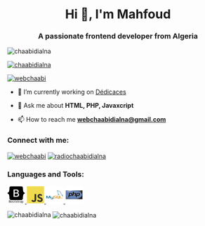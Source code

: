 <h1 align="center">Hi 👋, I'm Mahfoud</h1>
<h3 align="center">A passionate frontend developer from Algeria</h3>

<p align="left"> <img src="https://komarev.com/ghpvc/?username=chaabidialna&label=Profile%20views&color=0e75b6&style=flat" alt="chaabidialna" /> </p>

<p align="left"> <a href="https://github.com/ryo-ma/github-profile-trophy"><img src="https://github-profile-trophy.vercel.app/?username=chaabidialna" alt="chaabidialna" /></a> </p>

<p align="left"> <a href="https://twitter.com/webchaabi" target="blank"><img src="https://img.shields.io/twitter/follow/webchaabi?logo=twitter&style=for-the-badge" alt="webchaabi" /></a> </p>

- 🔭 I’m currently working on [Dédicaces](https://webchaabi.com/dedicaces.html)

- 💬 Ask me about **HTML, PHP, Javaxcript**

- 📫 How to reach me **webchaabidialna@gmail.com**

<h3 align="left">Connect with me:</h3>
<p align="left">
<a href="https://twitter.com/webchaabi" target="blank"><img align="center" src="https://raw.githubusercontent.com/rahuldkjain/github-profile-readme-generator/master/src/images/icons/Social/twitter.svg" alt="webchaabi" height="30" width="40" /></a>
<a href="https://fb.com/radiochaabidialna" target="blank"><img align="center" src="https://raw.githubusercontent.com/rahuldkjain/github-profile-readme-generator/master/src/images/icons/Social/facebook.svg" alt="radiochaabidialna" height="30" width="40" /></a>
</p>

<h3 align="left">Languages and Tools:</h3>
<p align="left"> <a href="https://getbootstrap.com" target="_blank" rel="noreferrer"> <img src="https://raw.githubusercontent.com/devicons/devicon/master/icons/bootstrap/bootstrap-plain-wordmark.svg" alt="bootstrap" width="40" height="40"/> </a> <a href="https://developer.mozilla.org/en-US/docs/Web/JavaScript" target="_blank" rel="noreferrer"> <img src="https://raw.githubusercontent.com/devicons/devicon/master/icons/javascript/javascript-original.svg" alt="javascript" width="40" height="40"/> </a> <a href="https://www.mysql.com/" target="_blank" rel="noreferrer"> <img src="https://raw.githubusercontent.com/devicons/devicon/master/icons/mysql/mysql-original-wordmark.svg" alt="mysql" width="40" height="40"/> </a> <a href="https://www.php.net" target="_blank" rel="noreferrer"> <img src="https://raw.githubusercontent.com/devicons/devicon/master/icons/php/php-original.svg" alt="php" width="40" height="40"/> </a> </p>

<p><img align="left" src="https://github-readme-stats.vercel.app/api/top-langs?username=chaabidialna&show_icons=true&locale=en&layout=compact" alt="chaabidialna" /></p>

<p>&nbsp;<img align="center" src="https://github-readme-stats.vercel.app/api?username=chaabidialna&show_icons=true&locale=en" alt="chaabidialna" /></p>
